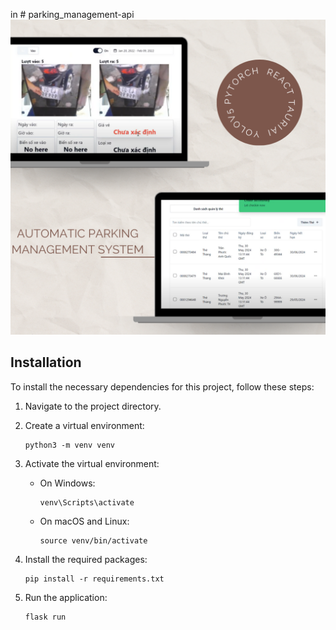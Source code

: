 in # parking_management-api
![Poster](https://github.com/KhoiMaiDinh/ParkingManagement/blob/main/prj_7.png)
## Installation

To install the necessary dependencies for this project, follow these steps:

1. Navigate to the project directory.
2. Create a virtual environment:
    ```
    python3 -m venv venv
    ```

3. Activate the virtual environment:
    - On Windows:
        ```
        venv\Scripts\activate
        ```
    - On macOS and Linux:
        ```
        source venv/bin/activate
        ```

4. Install the required packages:
    ```
    pip install -r requirements.txt
    ```

5. Run the application:
    ```
    flask run
    ```
